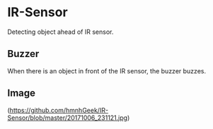 # IR-Sensor
Detecting object ahead of IR sensor.

## Buzzer
When there is an object in front of the IR sensor, the buzzer buzzes.

## Image
(https://github.com/hmnhGeek/IR-Sensor/blob/master/20171006_231121.jpg)
